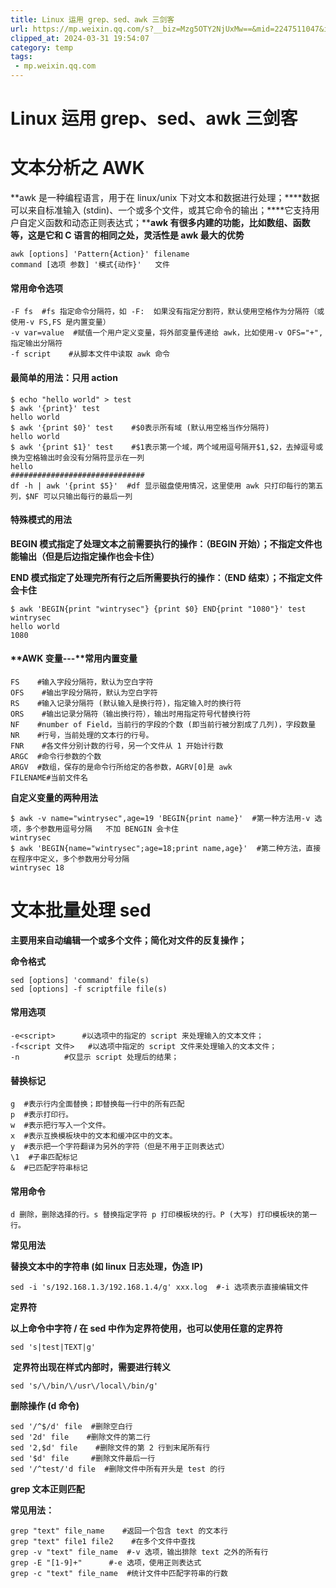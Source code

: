 ```yaml
---
title: Linux 运用 grep、sed、awk 三剑客
url: https://mp.weixin.qq.com/s?__biz=Mzg5OTY2NjUxMw==&mid=2247511047&idx=2&sn=6583baa81e9be16dd4272b1679b6e365&chksm=c04d2b39f73aa22f57e68c763eea920c675c19ef43c533d77ed73476972b26c60bc415859f0b&mpshare=1&scene=1&srcid=0216mii64JBOGXJToK35kAXb&sharer_shareinfo=55924997c1638eb9b741c24a42d43a6a&sharer_shareinfo_first=55924997c1638eb9b741c24a42d43a6a#rd
clipped_at: 2024-03-31 19:54:07
category: temp
tags: 
 - mp.weixin.qq.com
---
```



# Linux 运用 grep、sed、awk 三剑客

# **文本分析之 AWK**

**awk 是一种编程语言，用于在 linux/unix 下对文本和数据进行处理；****数据可以来自标准输入 (stdin)、一个或多个文件，或其它命令的输出；****它支持用户自定义函数和动态正则表达式；****awk 有很多内建的功能，比如数组、函数等，这是它和 C 语言的相同之处，灵活性是 awk 最大的优势**

  

```plain
awk [options] 'Pattern{Action}' filename
command [选项 参数] '模式{动作}'   文件
```

  

#### **常用命令选项**

```plain
-F fs  #fs 指定命令分隔符，如 -F:  如果没有指定分割符，默认使用空格作为分隔符（或使用-v FS,FS 是内置变量）
-v var=value  #赋值一个用户定义变量，将外部变量传递给 awk，比如使用-v OFS="+",指定输出分隔符
-f script    #从脚本文件中读取 awk 命令
```

  

#### **最简单的用法：只用 action**

```plain
$ echo "hello world" > test
$ awk '{print}' test
hello world
$ awk '{print $0}' test    #$0表示所有域 (默认用空格当作分隔符)
hello world
$ awk '{print $1}' test    #$1表示第一个域，两个域用逗号隔开$1,$2，去掉逗号或换为空格输出时会没有分隔符显示在一列
hello
##############################
df -h | awk '{print $5}'  #df 显示磁盘使用情况，这里使用 awk 只打印每行的第五列，$NF 可以只输出每行的最后一列
```

  

#### **特殊模式的用法**

**BEGIN 模式指定了处理文本之前需要执行的操作：（BEGIN 开始）；不指定文件也能输出（但是后边指定操作也会卡住）**

**END 模式指定了处理完所有行之后所需要执行的操作：（END 结束）；不指定文件会卡住**

```plain
$ awk 'BEGIN{print "wintrysec"} {print $0} END{print "1080"}' test
wintrysec
hello world
1080
```

  

#### **AWK 变量---****常用内置变量**

```plain
FS    #输入字段分隔符，默认为空白字符
OFS    #输出字段分隔符，默认为空白字符
RS    #输入记录分隔符 (默认输入是换行符)，指定输入时的换行符
ORS    #输出记录分隔符（输出换行符），输出时用指定符号代替换行符
NF    #number of Field，当前行的字段的个数 (即当前行被分割成了几列)，字段数量
NR    #行号，当前处理的文本行的行号。
FNR    #各文件分别计数的行号，另一个文件从 1 开始计行数
ARGC  #命令行参数的个数
ARGV  #数组，保存的是命令行所给定的各参数，AGRV[0]是 awk
FILENAME#当前文件名
```

  

**自定义变量的两种用法**

```plain
$ awk -v name="wintrysec",age=19 'BEGIN{print name}'  #第一种方法用-v 选项，多个参数用逗号分隔   不加 BENGIN 会卡住
wintrysec
$ awk 'BEGIN{name="wintrysec";age=18;print name,age}'  #第二种方法，直接在程序中定义，多个参数用分号分隔
wintrysec 18
```

# **文本批量处理 sed** 

**主要用来自动编辑一个或多个文件；简化对文件的反复操作；**

**命令格式**

```plain
sed [options] 'command' file(s)
sed [options] -f scriptfile file(s)
```

  

#### **常用选项**

```plain
-e<script>      #以选项中的指定的 script 来处理输入的文本文件；
-f<script 文件>   #以选项中指定的 script 文件来处理输入的文本文件；
-n          #仅显示 script 处理后的结果；
```

#### **替换标记**

```plain
g  #表示行内全面替换；即替换每一行中的所有匹配
p  #表示打印行。
w  #表示把行写入一个文件。
x  #表示互换模板块中的文本和缓冲区中的文本。
y  #表示把一个字符翻译为另外的字符（但是不用于正则表达式）
\1  #子串匹配标记
&  #已匹配字符串标记
```

  

#### **常用命令**

```plain
d 删除，删除选择的行。s 替换指定字符 p 打印模板块的行。P (大写) 打印模板块的第一行。
```

**常见用法** 

**替换文本中的字符串 (如 linux 日志处理，伪造 IP)**

```plain
sed -i 's/192.168.1.3/192.168.1.4/g' xxx.log  #-i 选项表示直接编辑文件
```

  

**定界符**

**以上命令中字符 / 在 sed 中作为定界符使用，也可以使用任意的定界符**

```plain
sed 's|test|TEXT|g'
```

  

 **定界符出现在样式内部时，需要进行转义**

```plain
sed 's/\/bin/\/usr\/local\/bin/g'
```

**删除操作 (d 命令)**

```plain
sed '/^$/d' file  #删除空白行
sed '2d' file    #删除文件的第二行
sed '2,$d' file    #删除文件的第 2 行到末尾所有行
sed '$d' file     #删除文件最后一行
sed '/^test/'d file  #删除文件中所有开头是 test 的行
```

**grep 文本正则匹配**

**常见用法：**

```plain
grep "text" file_name    #返回一个包含 text 的文本行
grep "text" file1 file2    #在多个文件中查找
grep -v "text" file_name  #-v 选项，输出排除 text 之外的所有行
grep -E "[1-9]+"      #-e 选项，使用正则表达式
grep -c "text" file_name  #统计文件中匹配字符串的行数
```